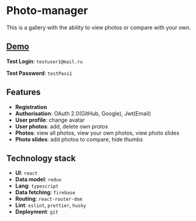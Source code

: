 # Photo-manager

This is a gallery with the ability to view photos or compare with your own.

## [Demo](https://alterrant.github.io/Photo-manager)

**Test Login**: `testuser1@mail.ru`

**Test Password**: `testPass1`

## Features

- **Registration**
- **Authorisation**: OAuth 2.0(GitHub, Google), Jwt(Email)
- **User profile**: change avatar
- **User photos**: add, delete own protos
- **Photos**: view all photos, view your own photos, view photo slides
- **Photo slides**: add photos to compare, hide thumbs

## Technology stack

- **UI**: `react`
- **Data model**: `redux`
- **Lang**: `typescript`
- **Data fetching**: `firebase`
- **Routing**: `react-router-dom`
- **Lint**: `eslint`, `prettier`, `husky`
- **Deployment**: `git`
